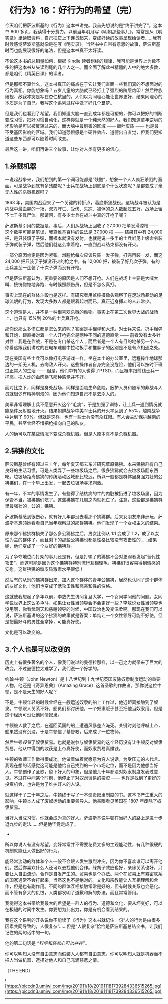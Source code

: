 # 《行为》16：好行为的希望（完）

今天咱们把萨波斯基的《行为》这本书讲完。我首先想说的是“终于讲完了”。这本书 800 多页，我读得十分费力。以前当年明月写《明朝那些事儿》，常常是从《明实录》里读取资料，自己把它上下连贯起来，变成好读的故事呈现给读者……我有时候感觉萨波斯基就像是在写《明实录》。当然书中自带有意思的故事，萨波斯基时而也能展现很好的笔法，但是这本书真不太好读。

不论这本书的总销量如何，根据 Kindle 读者划线的规律，我可能是世界上为数不多的把这本书从头读到尾的几个人之一。而全面了解此书精髓的人中的绝大多数，都是咱们《精英日课》的读者。

但是那都不算什么，这本书真正的痛点在于它让我们直面一些我们真的不想面对的行为真相。你能想象吗？五岁儿童的大脑就已经打上了强烈的阶层烙印！然后种族歧视、敌我冲突是写在杏仁核里的。人们以为同理心能让世界更好，结果同理心的本质是为了自己。我写这个系列过程中做了好几个噩梦。

但是我们也看到了希望。我们知道大脑一直到成年都是可塑的，你可以把好的判断变成习惯，把好习惯自动化，这样你就是一个纯天然的好人。我们知道童年逆境的坏影响是可以被反转过来的，而大脑中最厉害的区域 —— 额叶皮质 —— 也是最不受基因影响的区域。我们知道恐惧感是个硬件效应、道德出自直觉，但我们更知道这些东西都可以随着时间改变。

最后这一讲，咱们再讲三个故事，让你对人类有更多的信心。

## 1.杀戮机器

一说起战争来，我们想到的第一个词可能都是“残酷”，想象一个人人疯狂杀戮的画面。可是战争到底有多残酷呢？士兵在战场上到底是个什么状态呢？是都变成了毫无人性的杀戮机器吗？

1863 年，美国内战迎来了一个关键的转折点，葛底斯堡战役。这场战斗被认为是内战中最血腥的一场，双方阵亡、受伤、失踪、被俘的总人数超过五万，战场上留下七千多具尸体。那请问，有多少士兵在战斗中真的开枪了呢？

萨波斯基引用的数据是，事后，人们从战场上回收了 27,000 把单发滑膛枪 —— 这个数字可能是笔误，我查维基百科的说法是 37,000 把 —— 结果其中有 24,000 把，是只装填了子弹，而根本就没有发射。也就是说一多半的士兵听见上级命令装子弹就装子弹，然后他们就这么拿着枪，一直到战斗结束都没有开火。

一部分原因肯定是因为紧张。滑膛枪每次应该只装一发子弹，打完再装一发，而这 24,000 把只装了子弹没开火的枪之中，有 12,000 把，被装了好几次子弹。有的士兵甚至一连装了十次子弹而没有开枪。

但是萨波斯基认为，更重要的原因是人们不想开枪。人们在战场上主要是大喊大叫、恍恍惚惚地奔跑、有时候照顾伤员，但是不怎么真打。

事实上现在的群体斗殴也是这样。有研究者用监控摄像头观察了在足球场暴动的足球流氓的行为，发现大多数人都是跟着起哄而已，真正近身搏斗的人非常少。

这个道理是人，并不是一种很喜欢杀戮的动物。事实上在第二次世界大战的战场上，也只有 15%到 20%的士兵真开枪。

那你说那么多伤亡都是怎么来的呢？答案是手榴弹和大炮。对士兵来说，扔手榴弹和开炮，跟直接对着一个人开枪完全是两种不同的道德直觉 —— 前者没有太多针对性：我是在作战，不是在专门杀这个人；而后者是一个人有目的地杀另一个人。你看这跟我们讲过的在电车难题中拉动扳手和推胖子的区别是不是有点相通之处。

现在美国有些士兵可以像打电子游戏一样，坐在本土的办公室里，远程操作地球那边的一架无人机，去向敌人开火。这些操作者自身完全没危险，他们可以按时下班过正常人的生活 —— 但是，他们中有的人也得了PTSD，而且概率跟前线士兵一样高。把人炸的血肉横飞那种感觉并不好。

而对比之下，同样是身处战场，同样是面临生命危险，医护人员和随军的非战斗人员就很少有精神崩溃的，因为他们知道自己不是去杀人的。

美军非常理解士兵不愿意开火这个“毛病”，于是加强了训练，让士兵一遇到情况就能条件反射般地开火。结果朝鲜战争中美军士兵的开火率达到了 55%，越南战争中达到了 90%。但就是这样，也有一些士兵没有杀红眼。有人会主动保护越南的平民，甚至曾经不惜把枪指向自己的队友。

人的确可以在某些情况下变成杀戮机器。但是人原本真不是杀戮机器。

## 2.狒狒的文化

萨波斯基曾经有超过三十年，每年夏天都去东非研究草原狒狒。本来狒狒群有自己良好的生活习惯，可是人类弄了一些垃圾场之后，很多狒狒就会去垃圾场翻东西吃。垃圾场距离狒狒的传统活动区域都比较远，所以一般都是群体里身强力壮的公狒狒们，在一个早上出发，一起去垃圾场寻求刺激。

有一年，不幸的事情发生了。有些得了结核病的牛的内脏被扔进了垃圾场里，因为保管不当，被狒狒们吃了。这些狒狒在几周之内就死亡了。注意，这些都是狒狒群里最强壮的，公的，狒狒。

萨波斯基感到很伤心，就有好几年都没去看那个狒狒群。后来女朋友来非洲玩，萨波斯基想领她看看自己当年观察过的那群狒狒。他们发现了一个女权主义的结果。

原来那个狒狒群损失了那么多公狒狒之后，男女比例从 1:1 变成了 1:2，成了以女性为主的群体了。而且剩下的那些公狒狒也都是性格比较没有攻击性的……结果呢，他们变成了一个友好的狒狒群。

为了争夺地位而打架的事儿还是有，但是打输了的狒狒不会对更弱者发起“替代性攻击”，而这可能是因为这个狒狒群特别流行互相理毛，狒狒们很容易得到情感的安慰。这群狒狒的糖皮质激素水平很低！

然后有的从别的狒狒群出来、加入这个群体的青年公狒狒，居然也认同了这个群体的友好文化！他们也变成了低攻击性和高亲和性的性格。

这就使我想起了多年以前，李敖先生访问复旦大学，一个女同学问他的问题。女同学说世界上这么多争斗，如果让女性当领导会不会更好一些？李敖说女性当领导也没用啊，你看武则天和慈禧领导的时候，中国政治也没变温柔啊。那现在我们可以说，萨波斯基讲的这个狒狒的故事就是答案：单纯让一个女性领导可能不好使，但是把最好斗的男性全拿掉，可能真好使。

文化是可以改变的。

## 3.个人也是可以改变的

历史上有很多著名的个人，像我们说过的曼德拉那样，以一己之力就带来了巨大的改变。不过曼德拉太难学了，我们说一个好学的。

约翰·牛顿（John Newton）是十八世纪到十九世纪英国废除奴隶制度运动的重要人物，他还是《奇异恩典》（Amazing Grace）这首圣歌的作曲者。那你说这位牛顿，是不是天生的好人呢？

不是。牛顿年轻的时候曾经在一艘运送奴隶的船上工作过，他近距离接触到了奴隶。牛顿跟人关系不好，船员们都讨厌他，一个奴隶贩子甚至把他当奴隶用。但是这个经历可没让他同情奴隶。

牛顿被人救了之后，在返回英国的船上遭遇风暴差点淹死。关键时刻他呼喊上帝，船果然没有沉没，于是牛顿信了基督教，后来成了一位牧师。

然后牛顿*投资*了奴隶贸易。也就是说参与奴隶贸易的这个经历没有让牛顿反对奴隶贸易，他从中得到的收获是上帝真好使，而奴隶贸易真赚钱。

牛顿的牧师工作做得很成功。他做着做着就愿意为穷人说话，为受压迫的人代言。我现在想的话感觉这可能是他给自己找到的一个市场定位，而不是因为他想当好人。牛顿创作了圣歌，留下好人的印象，但是他几十年都没对奴隶制度发表过意见。不过在中间某个时刻，他停止了对奴隶贸易的投资 —— 也许是找到了更好的投资机会，也许是为了维护好人的人设。

就这样干了三十年之后，牛顿终于写了一本谴责奴隶制度的书。这本书产生重大的影响，牛顿本人成了废奴运动的重要领导人。他亲眼看见英国在 1807 年废除了奴隶贸易。

当好人当成习惯，你就会成为真的好人。萨波斯基说牛顿在当好人的路上是进十步退九步的走法……但是他毕竟走成了。

*

所以你说人有没有希望。变好常常并不需要花费太多的主观能动性，有几种很硬的机制就能让人做出好的行为。

能经常流动的群体和个人一般不会跟人发生激烈冲突，因为你不喜欢谁可以离开他们。然后你喜欢什么人还可以去找他们合作。绿胡子效应也好，亲缘关系也好，只要让人自由流动，合作是自发产生的。贸易也是个办法。两个在贸易上有紧密联系的国家通常不会打起来，当然这也不是绝对的。文化和宗教能让人互相理解和合作，但是也有副作用。不同的群体互相接触常常是好的，但有时候关系也会恶化。而不管有多大的仇恨，人类都发明了道歉和解的办法，而且常常管用。

我觉得这本书带给我最大的希望是一群人的行为、道德和文化，要从坏变好，可以在极短的时间中发生。你要想为此出力，你是有机会看到结果的。

我在这个系列的开头说你不能读了《行为》这本书就记住一句“人的行为是由很多因素共同导致的，人很复杂”……但是“人很复杂”恰恰是萨波斯基总结全书，让我们记住的两句话中的一句。

他的第二句话是 *“科学和慈悲心可以并存”。*

你可以明知人没有自由意志而假装人人都有自由意志，你可以明知人就是机器而不把人当做机器，选择对他人和自己充满慈悲之情。

（THE END）

![https://piccdn3.umiwi.com/img/201911/18/201911181739284336515265.jpg](https://piccdn3.umiwi.com/img/201911/18/201911181739284336515265.jpg)

---
